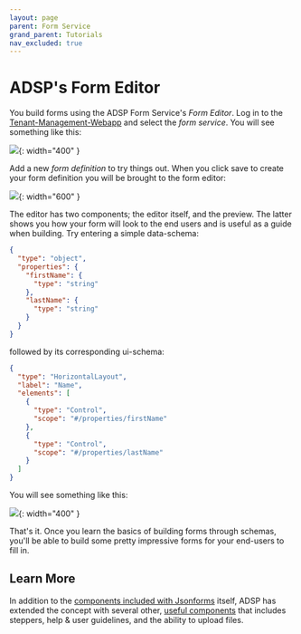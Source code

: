 ```yaml
---
layout: page
parent: Form Service
grand_parent: Tutorials
nav_excluded: true
---
```


# ADSP's Form Editor

You build forms using the ADSP Form Service's _Form Editor_. Log in to the [Tenant-Management-Webapp](https://adsp-uat.alberta.ca) and select the _form service_. You will see something like this:

![](/adsp-monorepo/assets/form-service/FormDefinition.png){: width="400" }

Add a new _form definition_ to try things out. When you click save to create your form definition you will be brought to the form editor:

![](/adsp-monorepo/assets/form-service/FormEditor.png){: width="600" }

The editor has two components; the editor itself, and the preview. The latter shows you how your form will look to the end users and is useful as a guide when building. Try entering a simple data-schema:

```json
{
  "type": "object",
  "properties": {
    "firstName": {
      "type": "string"
    },
    "lastName": {
      "type": "string"
    }
  }
}
```

followed by its corresponding ui-schema:

```json
{
  "type": "HorizontalLayout",
  "label": "Name",
  "elements": [
    {
      "type": "Control",
      "scope": "#/properties/firstName"
    },
    {
      "type": "Control",
      "scope": "#/properties/lastName"
    }
  ]
}
```

You will see something like this:

![](/adsp-monorepo/assets/form-service/FormPreview.png){: width="400" }

That's it. Once you learn the basics of building forms through schemas, you'll be able to build some pretty impressive forms for your end-users to fill in.

## Learn More

In addition to the [components included with Jsonforms](https://jsonforms.io/) itself, ADSP has extended the concept with several other, [useful components](/adsp-monorepo/tutorials/form-service/building-forms.html) that includes steppers, help & user guidelines, and the ability to upload files.
